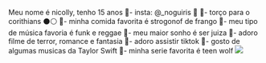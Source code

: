 Meu nome é nicolly, tenho 15 anos
🔹- insta: @_noguiris 💛
🔹- torço para o corithians ⚫⚪
🔹- minha comida favorita é strogonof de frango
🔹- meu tipo de música favoria é funk e reggae
🔹- meu maior sonho é ser juiza
🔹- adoro filme de terror, romance e fantasia
🔹- adoro assistir tiktok
🔹- gosto de algumas musicas da Taylor Swift
🔹- minha serie favorita é teen wolf
![](https://media1.tenor.com/m/lf9CL7z4LsoAAAAC/aiming-allison-argent.gif)



